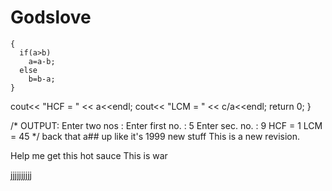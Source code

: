 # Godslove

    {
      if(a>b)
        a=a-b;
      else
        b=b-a;
    }
  cout<< "HCF = " << a<<endl;
  cout<< "LCM = " << c/a<<endl;
  return 0;
}
 
/*
OUTPUT:
Enter two nos :
Enter first no. : 5
Enter sec. no. : 9
HCF = 1
LCM = 45
*/
back that a## up like it's 1999
new stuff
This is a new revision.


Help me get this hot sauce
This is war

jjjjjjjjjj